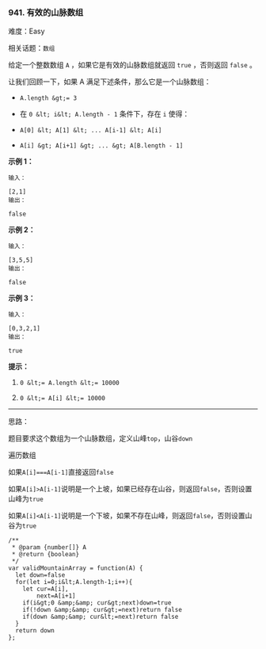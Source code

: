 ### 941. 有效的山脉数组

难度：Easy

相关话题：`数组`

给定一个整数数组 `A` ，如果它是有效的山脉数组就返回 `true` ，否则返回  `false` 。



让我们回顾一下，如果 A 满足下述条件，那么它是一个山脉数组：





*  `A.length &gt;= 3` 

* 在 `0 &lt; i&lt; A.length - 1` 条件下，存在 `i` 使得：


*  `A[0] &lt; A[1] &lt; ... A[i-1] &lt; A[i] ` 

*  `A[i] &gt; A[i+1] &gt; ... &gt; A[B.length - 1]` 














 **示例 1：** 





```
输入：

[2,1]
输出：

false

```

 **示例 2：** 





```
输入：

[3,5,5]
输出：

false

```

 **示例 3：** 





```
输入：

[0,3,2,1]
输出：

true
```





 **提示：** 





1.  `0 &lt;= A.length &lt;= 10000` 

2.  `0 &lt;= A[i] &lt;= 10000` 














-----

思路：

题目要求这个数组为一个山脉数组，定义山峰`top`，山谷`down`

遍历数组

如果`A[i]===A[i-1]`直接返回`false`

如果`A[i]>A[i-1]`说明是一个上坡，如果已经存在山谷，则返回`false`，否则设置山峰为`true`

如果`A[i]<A[i-1]`说明是一个下坡，如果不存在山峰，则返回`false`，否则设置山谷为`true`


```
/**
 * @param {number[]} A
 * @return {boolean}
 */
var validMountainArray = function(A) {
  let down=false
  for(let i=0;i&lt;A.length-1;i++){
    let cur=A[i],
        next=A[i+1]
    if(i&gt;0 &amp;&amp; cur&gt;next)down=true
    if(!down &amp;&amp; cur&gt;=next)return false
    if(down &amp;&amp; cur&lt;=next)return false
  }
  return down
};



```
